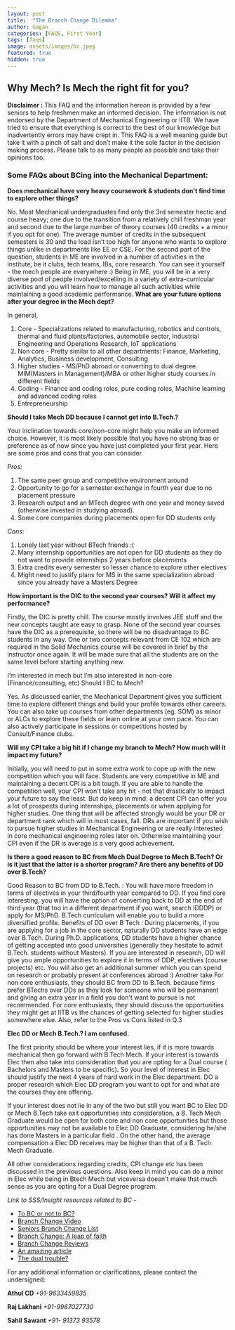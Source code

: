 ```yaml
---
layout: post
title:  "The Branch Change Dilemma"
author: Gagan
categories: [FAQS, First Year]
tags: [faqs]
image: assets/images/bc.jpeg
featured: true
hidden: true
---
```


## Why Mech? Is Mech the right fit for you?

**Disclaimer :** This FAQ and the information hereon is provided by a few seniors to help freshmen make an informed decision. The information is not endorsed by the Department of Mechanical Engineering or IITB. We have tried to ensure that everything is correct to the best of our knowledge but inadvertently errors may have crept in. This FAQ is a well meaning guide but take it with a pinch of salt and don’t make it the sole factor in the decision making process. Please talk to as many people as possible and take their opinions too.

### Some FAQs about BCing into the Mechanical Department:

**Does mechanical have very heavy coursework & students don't find time to explore other things?**

No. Most Mechanical undergraduates find only the 3rd semester hectic and course heavy; one due to the transition from a relatively chill freshman year and second due to the large number of theory courses (40 credits + a minor if you opt for one). The average number of credits in the subsequent semesters is 30 and the load isn’t too high for anyone who wants to explore things unlike in departments like EE or CSE. For the second part of the question, students in ME are involved in a number of activities in the institute, be it clubs, tech teams, IBs, core research. You can see it yourself - the mech people are everywhere :)  Being in ME, you will be in a very diverse pool of people involved/excelling in a variety of extra-curricular activities and you will learn how to manage all such activities while maintaining a good academic performance.
**What are your future options after your degree in the Mech dept?**

In general,
1. Core - Specializations related to manufacturing, robotics and controls, thermal and fluid plants/factories, automobile sector, Industrial Engineering and Operations Research, IoT applications
2. Non core - Pretty similar to all other departments: Finance, Marketing, Analytics, Business development, Consulting
3. Higher studies - MS/PhD abroad or converting to dual degree. MIM(Masters in Management)/MBA or other higher study courses in different fields
4. Coding - Finance and coding roles, pure coding roles, Machine learning and advanced coding roles
5. Entrepreneurship 

**Should I take Mech DD because I cannot get into B.Tech.?**

Your inclination towards core/non-core might help you make an informed choice. However, it is most likely possible that you have no strong bias or preference as of now since you have just completed your first year. Here are some pros and cons that you can consider. 

*Pros:*
1. The same peer group and competitive environment around
2. Opportunity to go for a semester exchange in fourth year due to no placement pressure
3. Research output and an MTech degree with one year and money saved (otherwise invested in studying abroad). 
4. Some core companies during placements open for DD students only 

*Cons:*
1. Lonely last year without BTech friends :(
2. Many internship opportunities are not open for DD students as they do not want to provide internships 2 years before placements
3. Extra credits every semester so lesser chance to explore other electives
4. Might need to justify plans for MS in the same specialization abroad since you already have a Masters Degree

**How important is the DIC to the second year courses? Will it affect my performance?**

Firstly, the DIC is pretty chill. The course mostly involves JEE stuff and the new concepts taught are easy to grasp. None of the second year courses have the DIC as a prerequisite, so there will be no disadvantage to BC students in any way. One or two concepts relevant from CE 102 which are required in the Solid Mechanics course will be covered in brief by the instructor once again. It will be made sure that all the students are on the same level before starting anything new.

I’m interested in mech but I’m also interested in non-core (Finance/consulting, etc) Should I BC to Mech?

Yes. As discussed earlier, the Mechanical Department gives you sufficient time to explore different things and build your profile towards other careers. You can also take up courses from other departments (eg. SOM) as minor or ALCs to explore these fields or learn online at your own pace. You can also actively participate in sessions or competitions hosted by Consult/Finance clubs.

**Will my CPI take a big hit if I change my branch to Mech? How much will it impact my future?**

Initially, you will need to put in some extra work to cope up with the new competition which you will face.  Students are very competitive in ME and maintaining a decent CPI is a bit tough. If you are able to handle the competition well, your CPI won't take any hit - not that drastically to impact your future to say the least. But do keep in mind: a decent CPI can offer you a lot of prospects during internships, placements or when applying for higher studies. One thing that will be affected strongly would be your DR or department rank which will in most cases, fall. DRs are important if you wish to pursue higher studies in Mechanical Engineering or are really interested in core mechanical engineering roles later on. Otherwise maintaining your CPI even if the DR is average is a very good achievement.

**Is there a good reason to BC from Mech Dual Degree to Mech B.Tech? Or is it just that the latter is a shorter program? Are there any benefits of DD over B.Tech?**

Good Reason to BC from DD to B.Tech. : You will have more freedom in terms of electives in your third/fourth year compared to DD. If you find core interesting, you will have the option of converting back to DD at the end of third year (that too in a different department if you want, search IDDDP) or apply for MS/PhD. B.Tech curriculum will enable you to build a more diversified profile. 
Benefits of DD over B Tech : During placements, if you are applying for a job in the core sector, naturally DD students have an edge over B.Tech. During Ph.D. applications, DD students have a higher chance of getting accepted into good universities (generally they hesitate to admit B.Tech. students without Masters). If you are interested in research, DD will give you ample opportunities to explore it in terms of DDP, electives (course projects) etc. You will also get an additional summer which you can spend on research or probably present at conferences abroad :)
Another take 
For non core enthusiasts, they should BC from DD to B.Tech. because firms prefer BTechs over DDs as they look for someone who will be permanent and giving an extra year in a field you don't want to pursue is not recommended.
For core enthusiasts, they should discuss the opportunities they might get at IITB vs the chances of getting selected for higher studies somewhere else.
Also, refer to the Pros vs Cons listed in Q.3

**Elec DD or Mech B.Tech.? I am confused.**

The first priority should be where your interest lies, if it is more towards mechanical then go forward with B.Tech Mech. If your interest is towards Elec then also take into consideration that you are opting for a Dual course ( Bachelors and Masters to be specific). So your level of interest in Elec should  justify the next 4 years of hard work in the Elec department. DO a proper research which Elec DD program you want to opt for and what are the courses they are offering. 

If your interest does not lie in any of the two but still you want BC to Elec DD or Mech B.Tech take exit opportunities into consideration, a B. Tech Mech Graduate would be open for both core and non core opportunities but those opportunities may not be available to Elec DD Graduate, considering he/she  has done Masters in a particular field . On the other hand, the average compensation a Elec DD receives may be higher than that of a B. Tech Mech Graduate.

All other considerations regarding credits, CPI change etc has been discussed in the previous questions. Also keep in mind you can do a minor in Elec while being in Btech Mech but viceversa doesn't make that much sense as you are opting for a Dual Degree program.


*Link to SSS/Insight resources related to BC -*

* [To BC or not to BC?](https://www.insightiitb.org/to-bc-or-not-to-bc-analysis/)
* [Branch Change Video](https://www.youtube.com/watch?v=uB9WOgczHlw&list=PLO350eHeRqnYkkf7dWHFSDk-jusMuV0Sn)
* [Seniors Branch Change List](https://docs.google.com/spreadsheets/d/1b2IadHH1f3P5J14KkQZPEjHDH84wSIsWBfuSptBWPak/edit?fbclid=IwAR3GFmVm6_2VgwSWsszgUsc1k26OO1YHOKmQJdzBUhP75CDCyhTur1V2QmE#gid=0)
* [Branch Change: A leap of faith](https://www.insightiitb.org/branchchange/)
* [Branch Change Reviews](https://gymkhana.iitb.ac.in/~ugacademics/new_research/index.php/2019/06/20/branch-change2019/)
* [An amazing article](https://gymkhana.iitb.ac.in/~ugacademics/new_research/index.php/2018/06/19/branch-change-a-decision-that-changed-me/?fbclid=IwAR31ToPWfBoxG_w39IeRSfv7LsXLGbnllL-_Xt50sqeo0yBHpfvxL9kosWY)
* [The dual trouble?](https://studentsupportservicesiitb.wordpress.com/2017/07/17/the-dual-trouble-by-anmol-gupta/?fbclid=IwAR10_HB_e0SSZ5UFdsMEJosIaADaZrpwFUFHxYlxCSU4Emw6kzaH-dTJV1o)

For any additional information or clarifications, please contact the undersigned:

**Athul CD** *+91-9633459835*

**Raj Lakhani** *+91-9967027730*

**Sahil Sawant** *+91- 91373 93578*


